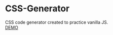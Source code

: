 # CSS-Generator
CSS code generator created to practice vanilla JS. <br>
<a href="https://shikigeru.github.io/CSS-Generator/index.html">DEMO</a>
